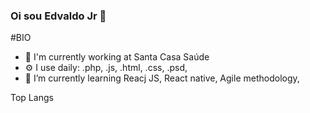 ### Oi sou Edvaldo Jr 👋

#BIO

- 🏢 I'm currently working at Santa Casa Saúde
- ⚙️ I use daily: .php, .js, .html, .css, .psd,
- 🌱 I’m currently learning Reacj JS, React native, Agile methodology, 



Top Langs




<!--
**edonejunior/edonejunior** is a ✨ _special_ ✨ repository because its `README.md` (this file) appears on your GitHub profile.

Here are some ideas to get you started:

- 🔭 I’m currently working on ...
- 🌱 I’m currently learning ...
- 👯 I’m looking to collaborate on ...
- 🤔 I’m looking for help with ...
- 💬 Ask me about ...
- 📫 How to reach me: ...
- 😄 Pronouns: ...
- ⚡ Fun fact: ...
-->

